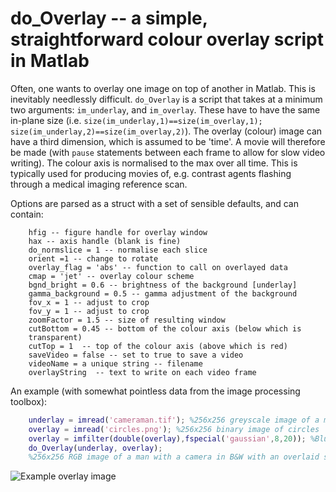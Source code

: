 # do_Overlay -- a simple, straightforward colour overlay script in Matlab 

Often, one wants to overlay one image on top of another in Matlab. This is inevitably needlessly difficult. `do_Overlay` is a script that takes at a minimum two arguments: `im_underlay`, and `im_overlay`. These have to have the same in-plane size (i.e. `size(im_underlay,1)==size(im_overlay,1); size(im_underlay,2)==size(im_overlay,2)`). The overlay (colour) image can have a third dimension, which is assumed to be 'time'. A movie will therefore be made (with `pause` statements between each frame to allow for slow video writing). The colour axis is normalised to the max over all time. This is typically used for producing movies of, e.g. contrast agents flashing through a medical imaging reference scan. 

Options are parsed as a struct with a set of sensible defaults, and can contain: 

```
    hfig -- figure handle for overlay window 
    hax -- axis handle (blank is fine) 
    do_normslice = 1 -- normalise each slice 
    orient =1 -- change to rotate 
    overlay_flag = 'abs' -- function to call on overlayed data
    cmap = 'jet' -- overlay colour scheme 
    bgnd_bright = 0.6 -- brightness of the background [underlay] 
    gamma_background = 0.5 -- gamma adjustment of the background 
    fov_x = 1 -- adjust to crop 
    fov_y = 1 -- adjust to crop 
    zoomFactor = 1.5 -- size of resulting window 
    cutBottom = 0.45 -- bottom of the colour axis (below which is
    transparent)
    cutTop = 1  -- top of the colour axis (above which is red) 
    saveVideo = false -- set to true to save a video 
    videoName = a unique string -- filename 
    overlayString  -- text to write on each video frame 
```

An example (with somewhat pointless data from the image processing toolbox): 

```matlab
    underlay = imread('cameraman.tif'); %256x256 greyscale image of a man with a camera
    overlay = imread('circles.png'); %256x256 binary image of circles
    overlay = imfilter(double(overlay),fspecial('gaussian',8,20)); %Blur circles 
    do_Overlay(underlay, overlay); 
    %256x256 RGB image of a man with a camera in B&W with an overlaid set of discs:
```

![Example overlay image](https://cloud.githubusercontent.com/assets/18312003/24526178/20f272fa-1595-11e7-9d7f-4c80592addc5.png)

